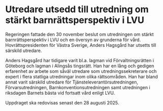 # Utredare utsedd till utredning om stärkt barnrättsperspektiv i LVU

Regeringen fattade den 30 november beslut om utredningen om stärkt barnrättsperspektiv i LVU och en översyn av grunderna för vård. Hovrättspresidenten för Västra Sverige, Anders Hagsgård har utsetts till särskild utredare.

Anders Hagsgård har tidigare varit bl.a. lagman vid Förvaltningsrätten i Göteborg och lagman i Alingsås tingsrätt. Han har en lång och gedigen erfarenhet av arbete som såväl utredare som utredningssekreterare och expert i flera statliga utredningar inom olika rättsområden. Han har bland annat varit särskild utredare för Tjänsteleverantörsutredningen, Förvarsutredningen, Barnkonventions­utredningen samt utredningen i riksdagen Barnets bästa vid fortsatt vård enligt LVU.

Uppdraget ska redovisas senast den 28 augusti 2025.
